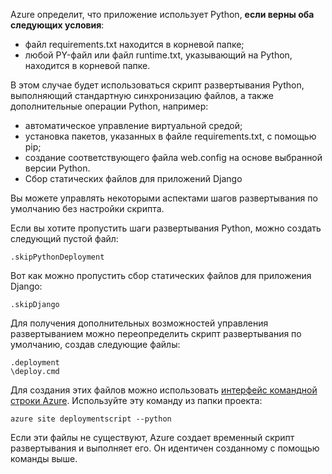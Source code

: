 Azure определит, что приложение использует Python, **если верны оба следующих условия**:

- файл requirements.txt находится в корневой папке;
- любой PY-файл или файл runtime.txt, указывающий на Python, находится в корневой папке.

В этом случае будет использоваться скрипт развертывания Python, выполняющий стандартную синхронизацию файлов, а также дополнительные операции Python, например:

- автоматическое управление виртуальной средой;
- установка пакетов, указанных в файле requirements.txt, с помощью pip;
- создание соответствующего файла web.config на основе выбранной версии Python.
- Сбор статических файлов для приложений Django

Вы можете управлять некоторыми аспектами шагов развертывания по умолчанию без настройки скрипта.

Если вы хотите пропустить шаги развертывания Python, можно создать следующий пустой файл:

    .skipPythonDeployment

Вот как можно пропустить сбор статических файлов для приложения Django:

    .skipDjango 

Для получения дополнительных возможностей управления развертыванием можно переопределить скрипт развертывания по умолчанию, создав следующие файлы:

    .deployment
    \deploy.cmd

Для создания этих файлов можно использовать [интерфейс командной строки Azure][]. Используйте эту команду из папки проекта:

    azure site deploymentscript --python

Если эти файлы не существуют, Azure создает временный скрипт развертывания и выполняет его. Он идентичен созданному с помощью команды выше.

[интерфейс командной строки Azure]: http://azure.microsoft.com/downloads/

<!---HONumber=July15_HO4-->